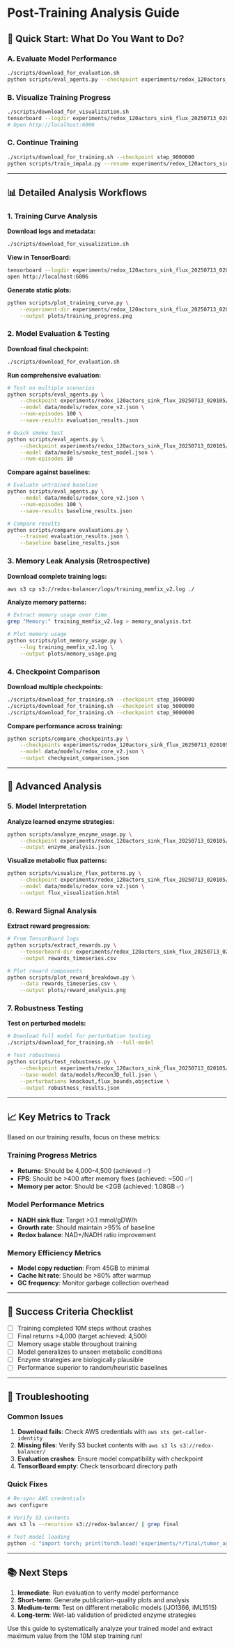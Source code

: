 # Post-Training Analysis Guide

## 🎯 Quick Start: What Do You Want to Do?

### A. **Evaluate Model Performance**
```bash
./scripts/download_for_evaluation.sh
python scripts/eval_agents.py --checkpoint experiments/redox_120actors_sink_flux_20250713_020105/final
```

### B. **Visualize Training Progress**  
```bash
./scripts/download_for_visualization.sh
tensorboard --logdir experiments/redox_120actors_sink_flux_20250713_020105/tensorboard
# Open http://localhost:6006
```

### C. **Continue Training**
```bash
./scripts/download_for_training.sh --checkpoint step_9000000
python scripts/train_impala.py --resume experiments/redox_120actors_sink_flux_20250713_020105/step_9000000 --timesteps 15000000
```

---

## 📊 Detailed Analysis Workflows

### 1. Training Curve Analysis

**Download logs and metadata:**
```bash
./scripts/download_for_visualization.sh
```

**View in TensorBoard:**
```bash
tensorboard --logdir experiments/redox_120actors_sink_flux_20250713_020105/tensorboard
open http://localhost:6006
```

**Generate static plots:**
```bash
python scripts/plot_training_curve.py \
    --experiment-dir experiments/redox_120actors_sink_flux_20250713_020105 \
    --output plots/training_progress.png
```

### 2. Model Evaluation & Testing

**Download final checkpoint:**
```bash
./scripts/download_for_evaluation.sh
```

**Run comprehensive evaluation:**
```bash
# Test on multiple scenarios
python scripts/eval_agents.py \
    --checkpoint experiments/redox_120actors_sink_flux_20250713_020105/final \
    --model data/models/redox_core_v2.json \
    --num-episodes 100 \
    --save-results evaluation_results.json

# Quick smoke test
python scripts/eval_agents.py \
    --checkpoint experiments/redox_120actors_sink_flux_20250713_020105/final \
    --model data/models/smoke_test_model.json \
    --num-episodes 10
```

**Compare against baselines:**
```bash
# Evaluate untrained baseline
python scripts/eval_agents.py \
    --model data/models/redox_core_v2.json \
    --num-episodes 100 \
    --save-results baseline_results.json

# Compare results
python scripts/compare_evaluations.py \
    --trained evaluation_results.json \
    --baseline baseline_results.json
```

### 3. Memory Leak Analysis (Retrospective)

**Download complete training logs:**
```bash
aws s3 cp s3://redox-balancer/logs/training_memfix_v2.log ./
```

**Analyze memory patterns:**
```bash
# Extract memory usage over time
grep "Memory:" training_memfix_v2.log > memory_analysis.txt

# Plot memory usage
python scripts/plot_memory_usage.py \
    --log training_memfix_v2.log \
    --output plots/memory_usage.png
```

### 4. Checkpoint Comparison

**Download multiple checkpoints:**
```bash
./scripts/download_for_training.sh --checkpoint step_1000000
./scripts/download_for_training.sh --checkpoint step_5000000
./scripts/download_for_training.sh --checkpoint step_9000000
```

**Compare performance across training:**
```bash
python scripts/compare_checkpoints.py \
    --checkpoints experiments/redox_120actors_sink_flux_20250713_020105/step_*/  \
    --model data/models/redox_core_v2.json \
    --output checkpoint_comparison.json
```

---

## 🔬 Advanced Analysis

### 5. Model Interpretation

**Analyze learned enzyme strategies:**
```bash
python scripts/analyze_enzyme_usage.py \
    --checkpoint experiments/redox_120actors_sink_flux_20250713_020105/final \
    --output enzyme_analysis.json
```

**Visualize metabolic flux patterns:**
```bash
python scripts/visualize_flux_patterns.py \
    --checkpoint experiments/redox_120actors_sink_flux_20250713_020105/final \
    --model data/models/redox_core_v2.json \
    --output flux_visualization.html
```

### 6. Reward Signal Analysis

**Extract reward progression:**
```bash
# From TensorBoard logs
python scripts/extract_rewards.py \
    --tensorboard-dir experiments/redox_120actors_sink_flux_20250713_020105/tensorboard \
    --output rewards_timeseries.csv

# Plot reward components
python scripts/plot_reward_breakdown.py \
    --data rewards_timeseries.csv \
    --output plots/reward_analysis.png
```

### 7. Robustness Testing

**Test on perturbed models:**
```bash
# Download full model for perturbation testing
./scripts/download_for_training.sh --full-model

# Test robustness
python scripts/test_robustness.py \
    --checkpoint experiments/redox_120actors_sink_flux_20250713_020105/final \
    --base-model data/models/Recon3D_full.json \
    --perturbations knockout,flux_bounds,objective \
    --output robustness_results.json
```

---

## 📈 Key Metrics to Track

Based on our training results, focus on these metrics:

### Training Progress Metrics
- **Returns**: Should be 4,000-4,500 (achieved ✅)
- **FPS**: Should be >400 after memory fixes (achieved: ~500 ✅)
- **Memory per actor**: Should be <2GB (achieved: 1.08GB ✅)

### Model Performance Metrics
- **NADH sink flux**: Target >0.1 mmol/gDW/h
- **Growth rate**: Should maintain >95% of baseline
- **Redox balance**: NAD+/NADH ratio improvement

### Memory Efficiency Metrics
- **Model copy reduction**: From 45GB to minimal
- **Cache hit rate**: Should be >80% after warmup
- **GC frequency**: Monitor garbage collection overhead

---

## 🎯 Success Criteria Checklist

- [ ] Training completed 10M steps without crashes
- [ ] Final returns >4,000 (target achieved: 4,500)
- [ ] Memory usage stable throughout training
- [ ] Model generalizes to unseen metabolic conditions
- [ ] Enzyme strategies are biologically plausible
- [ ] Performance superior to random/heuristic baselines

---

## 🔧 Troubleshooting

### Common Issues
1. **Download fails**: Check AWS credentials with `aws sts get-caller-identity`
2. **Missing files**: Verify S3 bucket contents with `aws s3 ls s3://redox-balancer/`
3. **Evaluation crashes**: Ensure model compatibility with checkpoint
4. **TensorBoard empty**: Check tensorboard directory path

### Quick Fixes
```bash
# Re-sync AWS credentials
aws configure

# Verify S3 contents
aws s3 ls --recursive s3://redox-balancer/ | grep final

# Test model loading
python -c "import torch; print(torch.load('experiments/*/final/tumor_agent.pt.gz'))"
```

---

## 📚 Next Steps

1. **Immediate**: Run evaluation to verify model performance
2. **Short-term**: Generate publication-quality plots and analysis
3. **Medium-term**: Test on different metabolic models (iJO1366, iML1515)
4. **Long-term**: Wet-lab validation of predicted enzyme strategies

Use this guide to systematically analyze your trained model and extract maximum value from the 10M step training run!